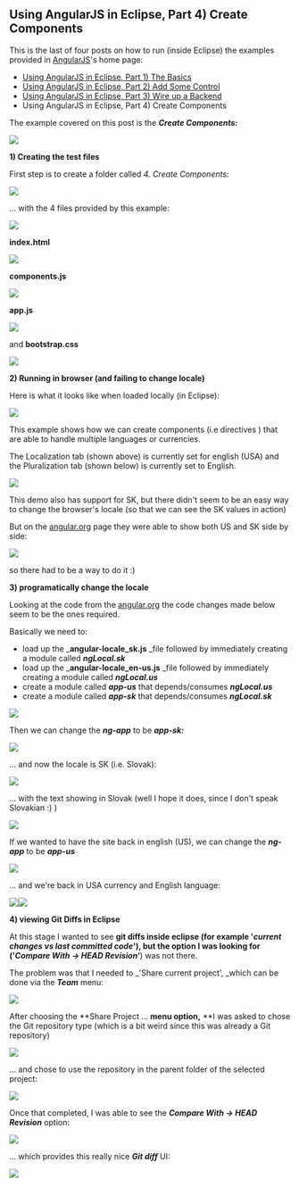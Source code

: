 ##  Using AngularJS in Eclipse, Part 4) Create Components 

This is the last of four posts on how to run (inside Eclipse) the examples provided in [AngularJS](http://angularjs.org/http://angularjs.org/)'s home page:  

* [Using AngularJS in Eclipse, Part 1) The Basics](/manuscript/C1_Using_AngularJS-usingangularjsineclipsepart1thebasics.md)
* [Using AngularJS in Eclipse, Part 2) Add Some Control](/manuscript/C1_Using_AngularJS-usingangularjsineclipsepart2addsomecontrol.md)
* [Using AngularJS in Eclipse, Part 3) Wire up a Backend](/manuscript/C1_Using_AngularJS-usingangularjsineclipsepart3wireupabackend.md)
* Using AngularJS in Eclipse, Part 4) Create Components

The example covered on this post is the _**Create Components:**_

[![](images/Screen_Shot_2014-02-21_at_11_36_51.png)](http://2.bp.blogspot.com/-Bn_94SHil2s/Uwsqrv0oZYI/AAAAAAAAHTs/kSRpH1BnrKA/s1600/Screen+Shot+2014-02-21+at+11.36.51.png)

**1) Creating the test files**  

First step is to create a folder called _4. Create Components_:

[![](images/Screen_Shot_2014-02-21_at_11_37_44.png)](http://1.bp.blogspot.com/-acumivICfU0/UwsqqlCxxGI/AAAAAAAAHTQ/_ECxz94OzFE/s1600/Screen+Shot+2014-02-21+at+11.37.44.png)
  
... with the 4 files provided by this example:  

[![](images/Screen_Shot_2014-02-21_at_11_39_35.png)](http://1.bp.blogspot.com/-vV_gBgwzdRw/UwsqqZer-hI/AAAAAAAAHTU/q4i3mzqdNw0/s1600/Screen+Shot+2014-02-21+at+11.39.35.png)

  
**index.html**  

[![](images/Screen_Shot_2014-02-21_at_11_42_22.png)](http://3.bp.blogspot.com/-AAteEwVoYNA/UwsqrNga1zI/AAAAAAAAHTk/UNZELH8UR1I/s1600/Screen+Shot+2014-02-21+at+11.42.22.png)
  
**components.js**  

[![](images/Screen_Shot_2014-02-28_at_22_27_26.png)](http://4.bp.blogspot.com/-0nOfQPmQAaE/UxENX7H8ebI/AAAAAAAAH_U/ydPRy8A5HqQ/s1600/Screen+Shot+2014-02-28+at+22.27.26.png)

**app.js**  

[![](images/Screen_Shot_2014-02-21_at_11_43_02.png)](http://3.bp.blogspot.com/-OJtsgwpE4_8/UwsqrjnGh4I/AAAAAAAAHT4/y5C6DTdNS8E/s1600/Screen+Shot+2014-02-21+at+11.43.02.png)

  
and **bootstrap.css**  

[![](images/Screen_Shot_2014-02-21_at_11_43_20.png)](http://1.bp.blogspot.com/-yphwbzoeyWo/UwsqsPUAPoI/AAAAAAAAHT0/I84zVaJFeog/s1600/Screen+Shot+2014-02-21+at+11.43.20.png)

  
**2) Running in browser (and failing to change locale)**  

Here is what it looks like when loaded locally (in Eclipse):

[![](images/Screen_Shot_2014-02-21_at_16_48_28.png)](http://3.bp.blogspot.com/-3yC-GS1Mmag/Uwsqt9MU1hI/AAAAAAAAHUg/GwFESwBFET8/s1600/Screen+Shot+2014-02-21+at+16.48.28.png)

This example shows how we can create components (i.e directives ) that are able to handle multiple languages or currencies.

The Localization tab (shown above) is currently set for english (USA) and the Pluralization tab (shown below) is currently set to English.

[![](images/Screen_Shot_2014-02-21_at_16_48_35.png)](http://3.bp.blogspot.com/-5nMhRBy_P84/Uwsquj7UM2I/AAAAAAAAHVA/csy9aM7YRhI/s1600/Screen+Shot+2014-02-21+at+16.48.35.png)

  
This demo also has support for SK, but there didn't seem to be an easy way to change the browser's locale (so that we can see the SK values in action)

But on the [angular.org](http://angular.org/) page they were able to show both US and SK side by side:

[![](images/Screen_Shot_2014-02-21_at_16_48_47.png)](http://2.bp.blogspot.com/-EQtXf9dimpM/Uwsqux2iLGI/AAAAAAAAHU8/oTGpPHKQbxY/s1600/Screen+Shot+2014-02-21+at+16.48.47.png)

so there had to be a way to do it :)

**3) programatically change the locale**

Looking at the code from the [angular.org](http://angular.org/) the code changes made below seem to be the ones required.

Basically we need to:

  * load up the _**angular-locale_sk.js** _file followed by immediately creating a module called _**ngLocal.sk**_
  * load up the _**angular-locale_en-us.js** _file followed by immediately creating a module called _**ngLocal.us**_
  * create a module called **_app-us_** that depends/consumes **_ngLocal.us_**
  * create a module called **_app-sk_** that depends/consumes _**ngLocal.sk**_

[![](images/Screen_Shot_2014-02-21_at_16_47_13.png)](http://4.bp.blogspot.com/-kGe_EXPeOvs/UwsqsccdL0I/AAAAAAAAHUQ/_oKcBq-NImY/s1600/Screen+Shot+2014-02-21+at+16.47.13.png)

  
Then we can change the **_ng-app_** to be _**app-sk:**_

[![](images/Screen_Shot_2014-02-21_at_16_47_31.png)](http://3.bp.blogspot.com/-U9iQd3rAoqI/Uwsqs9WU9SI/AAAAAAAAHUI/GH8zFH8vDeQ/s1600/Screen+Shot+2014-02-21+at+16.47.31.png)
  
... and now the locale is SK (i.e. Slovak):

[![](images/Screen_Shot_2014-02-21_at_16_47_55.png)](http://2.bp.blogspot.com/-2kwFMPY9p2Q/Uwsqs2j3gUI/AAAAAAAAHUM/Ueosc0m_kCw/s1600/Screen+Shot+2014-02-21+at+16.47.55.png)

... with the text showing in Slovak (well I hope it does, since I don't speak Slovakian :)  )

[![](images/Screen_Shot_2014-02-21_at_16_48_01.png)](http://4.bp.blogspot.com/-RSwA3aMoOCY/UwsqtnczO4I/AAAAAAAAHUo/Wrr7l1SY2n0/s1600/Screen+Shot+2014-02-21+at+16.48.01.png)

If we wanted to have the site back in english (US), we can change the **_ng-app_** to be _**app-us**_

[![](images/Screen_Shot_2014-02-21_at_16_48_16.png)](http://4.bp.blogspot.com/-yV_qTKeZNOg/Uwsqt5wcFBI/AAAAAAAAHUk/_7PWbbcY9zo/s1600/Screen+Shot+2014-02-21+at+16.48.16.png)
  
... and we're back in USA currency and English language:

[![](images/Screen_Shot_2014-02-21_at_16_48_28.png)](http://3.bp.blogspot.com/-3yC-GS1Mmag/Uwsqt9MU1hI/AAAAAAAAHUg/GwFESwBFET8/s1600/Screen+Shot+2014-02-21+at+16.48.28.png)[![](images/Screen_Shot_2014-02-21_at_16_48_35.png)](http://3.bp.blogspot.com/-5nMhRBy_P84/Uwsquj7UM2I/AAAAAAAAHVA/csy9aM7YRhI/s1600/Screen+Shot+2014-02-21+at+16.48.35.png)

**4) viewing Git Diffs in Eclipse**  

At this stage I wanted to see **git diffs **inside eclipse (for example '_current changes vs last committed code_'), but the option I was looking for ('**_Compare With -> HEAD Revision'_**) was not there.

The problem was that I needed to _'Share current project', _which can be done via the **_Team_** menu:

[![](images/Screen_Shot_2014-02-21_at_16_52_16.png)](http://1.bp.blogspot.com/-NM8fDKQ-wQU/UwsqvBFtDkI/AAAAAAAAHU4/oSuO_QDP16Q/s1600/Screen+Shot+2014-02-21+at+16.52.16.png)

After choosing the **Share Project ... **menu option,** **I was asked to chose the Git repository type (which is a bit weird since this was already a Git repository)

[![](images/Screen_Shot_2014-02-21_at_16_52_34.png)](http://4.bp.blogspot.com/-B0kVIBfFN7s/Uwsqvok5wWI/AAAAAAAAHVY/UNX2sXQ367k/s1600/Screen+Shot+2014-02-21+at+16.52.34.png)

... and chose to use the repository in the parent folder of the selected project:

[![](images/Screen_Shot_2014-02-21_at_16_52_52.png)](http://3.bp.blogspot.com/-VLtt6o6QvVM/Uwsqv38WutI/AAAAAAAAHVU/ohoM1COHZuQ/s1600/Screen+Shot+2014-02-21+at+16.52.52.png)

Once that completed, I was able to see the **_Compare With -> HEAD Revision_** option:

[![](images/Screen_Shot_2014-02-24_at_10_56_57.png)](http://4.bp.blogspot.com/-v8cuV7WJeVY/UwsqxLdLPXI/AAAAAAAAHVs/JJJMt81ijwA/s1600/Screen+Shot+2014-02-24+at+10.56.57.png)

... which provides this really nice **_Git diff_** UI:

[![](images/Screen_Shot_2014-02-24_at_10_57_21.png)](http://4.bp.blogspot.com/-o1PnA6ywrjA/UwsqxMAlCSI/AAAAAAAAHVo/50Q31p3kLVs/s1600/Screen+Shot+2014-02-24+at+10.57.21.png)